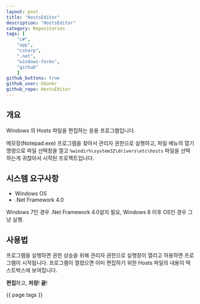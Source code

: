 ```yaml
---
layout: post
title: "HostsEditor"
description: "HostsEditor"
category: Repositories
tags: [
    "c#",
    "app",
    "csharp",
    ".net",
    "windows-forms",
    "github"
    ]
github_buttons: true
github_user: bbonkr
github_repo: HostsEditor
---
```


## 개요

Windows 의 Hosts 파일을 편집하는 응용 프로그램입니다.

메모장(Notepad.exe) 프로그램을 찾아서 관리자 권한으로 실행하고, 파일 메뉴의 열기 명령으로 파일 선택창을 열고 `%windir%\system32\drivers\etc\hosts` 파일을 선택하는게 귀찮아서 시작된 프로젝트입니다.


## 시스템 요구사항

* Windows OS
* .Net Framework 4.0

Windows 7인 경우 .Net Framework 4.0설치 필요, Windows 8 이후 OS인 경우 그냥 실행.


## 사용법

프로그램을 실행하면 권한 상승을 위해 관리자 권한으로 실행창이 열리고 허용하면 프로그램이 시작됩니다.
프로그램이 열렸으면 이미 편집하기 위한 Hosts 파일의 내용이 텍스트박스에 보여집니다.

**편집**하고, **저장**! **끝**!

<!--
## 다운로드

가능하면 본인이 직접 빌드해서 사용하십시오.
[GitHub](https://github.com/bbonkr/HostsEditor)에서 소스코드를 확인하실 수 있습니다.

빌드가 귀찮으시면 [다운로드](https://github.com/bbonkr/HostsEditor/tree/master/deploy/deploy.zip) 하여 사용하십시오.
-->

{{ page.tags }}
